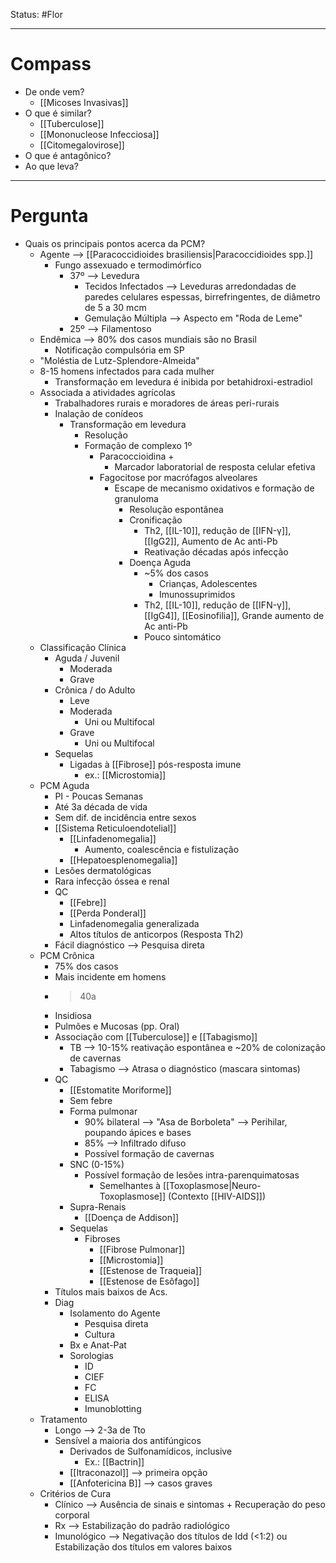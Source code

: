 Status: #Flor 

---
# Compass
- De onde vem?
	- [[Micoses Invasivas]]
- O que é similar?
	- [[Tuberculose]]
	- [[Mononucleose Infecciosa]]
	- [[Citomegalovirose]]
- O que é antagônico?
- Ao que leva?

----
# Pergunta
- Quais os principais pontos acerca da PCM?
	- Agente --> [[Paracoccidioides brasiliensis|Paracoccidioides spp.]]
		- Fungo assexuado e termodimórfico
			- 37º --> Levedura
				- Tecidos Infectados --> Leveduras arredondadas de paredes celulares espessas, birrefringentes, de diâmetro de 5 a 30 mcm
				- Gemulação Múltipla --> Aspecto em "Roda de Leme"
			- 25º --> Filamentoso
	- Endêmica --> 80% dos casos mundiais são no Brasil
		- Notificação compulsória em SP
	- "Moléstia de Lutz-Splendore-Almeida"
	- 8-15 homens infectados para cada mulher
		- Transformação em levedura é inibida por betahidroxi-estradiol
	- Associada a atividades agrícolas
		- Trabalhadores rurais e moradores de áreas peri-rurais
		- Inalação de conídeos
			- Transformação em levedura
				- Resolução
				- Formação de complexo 1º
					- Paracoccioidina +
						- Marcador laboratorial de resposta celular efetiva
					- Fagocitose por macrófagos alveolares
						- Escape de mecanismo oxidativos e formação de granuloma
							- Resolução espontânea
							- Cronificação
								- Th2, [[IL-10]], redução de [[IFN-γ]], [[IgG2]], Aumento de Ac anti-Pb
								- Reativação décadas após infecção
							- Doença Aguda
								- ~5% dos casos
									- Crianças, Adolescentes
									- Imunossuprimidos
								- Th2, [[IL-10]], redução de [[IFN-γ]], [[IgG4]], [[Eosinofilia]], Grande aumento de Ac anti-Pb
								- Pouco sintomático
	- Classificação Clínica
		- Aguda / Juvenil
			- Moderada
			- Grave
		- Crônica / do Adulto
			- Leve
			- Moderada 
				- Uni ou Multifocal
			- Grave
				- Uni ou Multifocal
		- Sequelas
			- Ligadas à [[Fibrose]] pós-resposta imune
				- ex.: [[Microstomia]]
	- PCM Aguda
		- PI - Poucas Semanas
		- Até 3a década de vida
		- Sem dif. de incidência entre sexos
		- [[Sistema Reticuloendotelial]]
			- [[Linfadenomegalia]]
				- Aumento, coalescência e fistulização
			- [[Hepatoesplenomegalia]]
		- Lesões dermatológicas
		- Rara infecção óssea e renal
		- QC
			- [[Febre]]
			- [[Perda Ponderal]]
			- Linfadenomegalia generalizada
			- Altos títulos de anticorpos (Resposta Th2)
		- Fácil diagnóstico --> Pesquisa direta
	- PCM Crônica
		- 75% dos casos
		- Mais incidente em homens
		- >40a
		- Insidiosa
		- Pulmões e Mucosas (pp. Oral)
		- Associação com [[Tuberculose]] e [[Tabagismo]]
			- TB --> 10-15% reativação espontânea e ~20% de colonização de cavernas
			- Tabagismo --> Atrasa o diagnóstico (mascara sintomas)
		- QC
			- [[Estomatite Moriforme]]
			- Sem febre
			- Forma pulmonar
				- 90% bilateral --> "Asa de Borboleta" --> Perihilar, poupando ápices e bases
				- 85% --> Infiltrado difuso
				- Possível formação de cavernas
			- SNC (0-15%)
				- Possível formação de lesões intra-parenquimatosas
					- Semelhantes à [[Toxoplasmose|Neuro-Toxoplasmose]] (Contexto [[HIV-AIDS]])
			- Supra-Renais
				- [[Doença de Addison]]
			- Sequelas
				- Fibroses
					- [[Fibrose Pulmonar]]
					- [[Microstomia]]
					- [[Estenose de Traqueia]]
					- [[Estenose de Esôfago]]
		- Títulos mais baixos de Acs.
		- Diag
			- Isolamento do Agente
				- Pesquisa direta
				- Cultura
			- Bx e Anat-Pat
			- Sorologias
				- ID
				- CIEF
				- FC
				- ELISA
				- Imunoblotting
	- Tratamento
		- Longo --> 2-3a de Tto
		- Sensível a maioria dos antifúngicos
			- Derivados de Sulfonamídicos, inclusive
				- Ex.: [[Bactrin]]
			- [[Itraconazol]] --> primeira opção
			- [[Anfotericina B]] --> casos graves
	- Critérios de Cura
		- Clínico --> Ausência de sinais e sintomas + Recuperação do peso corporal
		- Rx --> Estabilização do padrão radiológico
		- Imunológico --> Negativação dos títulos de Idd (<1:2) ou Estabilização dos títulos em valores baixos
					